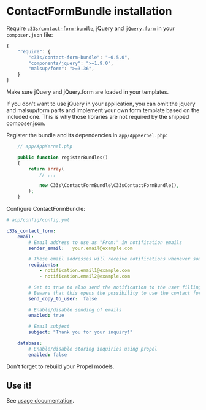 ContactFormBundle installation
=============================

Require [`c33s/contact-form-bundle`](https://packagist.org/packages/c33s/contact-form-bundle), jQuery and [`jQuery.form`](https://packagist.org/packages/malsup/form)
in your `composer.json` file:

```js
{
    "require": {
        "c33s/contact-form-bundle": "~0.5.0",
        "components/jquery": ">=1.9.0",
        "malsup/form": ">=3.36",
    }
}
```

Make sure jQuery and jQuery.form are loaded in your templates.

If you don't want to use jQuery in your application, you can omit the jquery and malsup/form parts and implement your own form template based
on the included one. This is why those libraries are not required by the shipped composer.json.

Register the bundle and its dependencies in `app/AppKernel.php`:

```php
    // app/AppKernel.php

    public function registerBundles()
    {
        return array(
            // ...

            new C33s\ContactFormBundle\C33sContactFormBundle(),
        );
    }
```

Configure ContactFormBundle:

```yml
# app/config/config.yml

c33s_contact_form:
    email:
        # Email address to use as "From:" in notification emails
        sender_email:   your.email@example.com

        # These email addresses will receive notifications whenever someone submitted a contact form
        recipients:
            - notification.email1@example.com
            - notification.email2@example.com

        # Set to true to also send the notification to the user filling the contact form
        # Beware that this opens the possibility to use the contact form as a spam relay! 
        send_copy_to_user:  false

        # Enable/disable sending of emails
        enabled: true

        # Email subject
        subject: "Thank you for your inquiry!"

    database:
        # Enable/disable storing inquiries using propel
        enabled: false
```

Don't forget to rebuild your Propel models.

Use it!
-------

See [usage documentation](usage.md).
